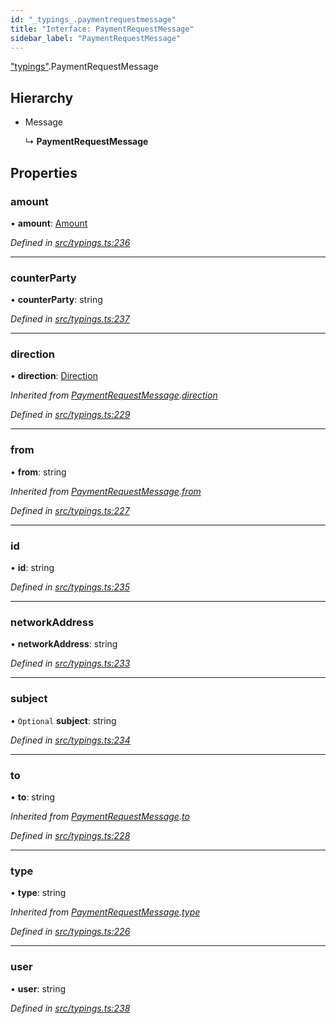 ```yaml
---
id: "_typings_.paymentrequestmessage"
title: "Interface: PaymentRequestMessage"
sidebar_label: "PaymentRequestMessage"
---
```


["typings"](../modules/_typings_.md).PaymentRequestMessage

## Hierarchy

* Message

  ↳ **PaymentRequestMessage**

## Properties

### amount

•  **amount**: [Amount](_typings_.amount.md)

*Defined in [src/typings.ts:236](https://github.com/trustlines-protocol/clientlib/blob/8b30ce1/src/typings.ts#L236)*

___

### counterParty

•  **counterParty**: string

*Defined in [src/typings.ts:237](https://github.com/trustlines-protocol/clientlib/blob/8b30ce1/src/typings.ts#L237)*

___

### direction

•  **direction**: [Direction](../modules/_typings_.md#direction)

*Inherited from [PaymentRequestMessage](_typings_.paymentrequestmessage.md).[direction](_typings_.paymentrequestmessage.md#direction)*

*Defined in [src/typings.ts:229](https://github.com/trustlines-protocol/clientlib/blob/8b30ce1/src/typings.ts#L229)*

___

### from

•  **from**: string

*Inherited from [PaymentRequestMessage](_typings_.paymentrequestmessage.md).[from](_typings_.paymentrequestmessage.md#from)*

*Defined in [src/typings.ts:227](https://github.com/trustlines-protocol/clientlib/blob/8b30ce1/src/typings.ts#L227)*

___

### id

•  **id**: string

*Defined in [src/typings.ts:235](https://github.com/trustlines-protocol/clientlib/blob/8b30ce1/src/typings.ts#L235)*

___

### networkAddress

•  **networkAddress**: string

*Defined in [src/typings.ts:233](https://github.com/trustlines-protocol/clientlib/blob/8b30ce1/src/typings.ts#L233)*

___

### subject

• `Optional` **subject**: string

*Defined in [src/typings.ts:234](https://github.com/trustlines-protocol/clientlib/blob/8b30ce1/src/typings.ts#L234)*

___

### to

•  **to**: string

*Inherited from [PaymentRequestMessage](_typings_.paymentrequestmessage.md).[to](_typings_.paymentrequestmessage.md#to)*

*Defined in [src/typings.ts:228](https://github.com/trustlines-protocol/clientlib/blob/8b30ce1/src/typings.ts#L228)*

___

### type

•  **type**: string

*Inherited from [PaymentRequestMessage](_typings_.paymentrequestmessage.md).[type](_typings_.paymentrequestmessage.md#type)*

*Defined in [src/typings.ts:226](https://github.com/trustlines-protocol/clientlib/blob/8b30ce1/src/typings.ts#L226)*

___

### user

•  **user**: string

*Defined in [src/typings.ts:238](https://github.com/trustlines-protocol/clientlib/blob/8b30ce1/src/typings.ts#L238)*
